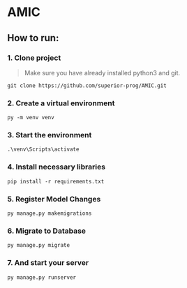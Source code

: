 # AMIC

## How to run:
### 1. Clone project
> Make sure you have already installed python3 and git.
```
git clone https://github.com/superior-prog/AMIC.git
```

### 2. Create a virtual environment
```
py -m venv venv
```
### 3. Start the environment
```
.\venv\Scripts\activate
```
### 4. Install necessary libraries
```
pip install -r requirements.txt
```
### 5. Register Model Changes
```
py manage.py makemigrations
```
### 6. Migrate to Database
```
py manage.py migrate
```
### 7. And start your server
```
py manage.py runserver
```
